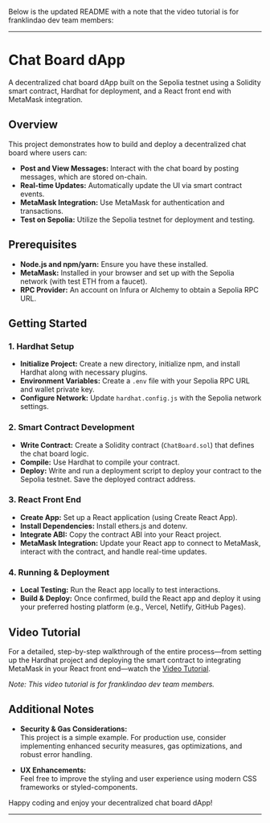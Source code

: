 Below is the updated README with a note that the video tutorial is for franklindao dev team members:

---

# Chat Board dApp

A decentralized chat board dApp built on the Sepolia testnet using a Solidity smart contract, Hardhat for deployment, and a React front end with MetaMask integration.

## Overview

This project demonstrates how to build and deploy a decentralized chat board where users can:
- **Post and View Messages:** Interact with the chat board by posting messages, which are stored on-chain.
- **Real-time Updates:** Automatically update the UI via smart contract events.
- **MetaMask Integration:** Use MetaMask for authentication and transactions.
- **Test on Sepolia:** Utilize the Sepolia testnet for deployment and testing.

## Prerequisites

- **Node.js and npm/yarn:** Ensure you have these installed.
- **MetaMask:** Installed in your browser and set up with the Sepolia network (with test ETH from a faucet).
- **RPC Provider:** An account on Infura or Alchemy to obtain a Sepolia RPC URL.

## Getting Started

### 1. Hardhat Setup
- **Initialize Project:** Create a new directory, initialize npm, and install Hardhat along with necessary plugins.
- **Environment Variables:** Create a `.env` file with your Sepolia RPC URL and wallet private key.
- **Configure Network:** Update `hardhat.config.js` with the Sepolia network settings.

### 2. Smart Contract Development
- **Write Contract:** Create a Solidity contract (`ChatBoard.sol`) that defines the chat board logic.
- **Compile:** Use Hardhat to compile your contract.
- **Deploy:** Write and run a deployment script to deploy your contract to the Sepolia testnet. Save the deployed contract address.

### 3. React Front End
- **Create App:** Set up a React application (using Create React App).
- **Install Dependencies:** Install ethers.js and dotenv.
- **Integrate ABI:** Copy the contract ABI into your React project.
- **MetaMask Integration:** Update your React app to connect to MetaMask, interact with the contract, and handle real-time updates.

### 4. Running & Deployment
- **Local Testing:** Run the React app locally to test interactions.
- **Build & Deploy:** Once confirmed, build the React app and deploy it using your preferred hosting platform (e.g., Vercel, Netlify, GitHub Pages).

## Video Tutorial

For a detailed, step-by-step walkthrough of the entire process—from setting up the Hardhat project and deploying the smart contract to integrating MetaMask in your React front end—watch the [Video Tutorial](https://drive.google.com/file/d/1TN9Tblalhudd6aCWXaHIqL3ID7gTLPdy/view?usp=sharing).

*Note: This video tutorial is for franklindao dev team members.*

## Additional Notes

- **Security & Gas Considerations:**  
  This project is a simple example. For production use, consider implementing enhanced security measures, gas optimizations, and robust error handling.

- **UX Enhancements:**  
  Feel free to improve the styling and user experience using modern CSS frameworks or styled-components.

Happy coding and enjoy your decentralized chat board dApp!

---
